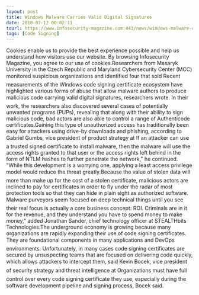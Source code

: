 ```yaml
---
layout: post
title: Windows Malware Carries Valid Digital Signatures
date: 2018-07-12 00:02:11
tourl: https://www.infosecurity-magazine.com:443/news/windows-malware-carries-valid/
tags: [Code Signing]
---
```

Cookies enable us to provide the best experience possible and help us understand how visitors use our website. By browsing Infosecurity Magazine, you agree to our use of cookies.Researchers from Masaryk University in the Czech Republic and Maryland Cybersecurity Center (MCC) monitored suspicious organizations and identified four that sold Recent measurements of the Windows code signing certificate ecosystem have highlighted various forms of abuse that allow malware authors to produce malicious code carrying valid digital signatures, researchers wrote. In their work, the researchers also discovered several cases of potentially unwanted programs (PUPs), revealing that along with their ability to sign malicious code, bad actors are also able to control a range of Authenticode certificates.Gaining this type of unauthorized access has traditionally been easy for attackers using drive-by downloads and phishing, according to Gabriel Gumbs, vice president of product strategy at If an attacker can use a trusted signed certificate to install malware, then the malware will use the access rights granted to that user or the access rights left behind in the form of NTLM hashes to further penetrate the network," he continued. "While this development is a worrying one, applying a least access privilege model would reduce the threat greatly.Because the value of stolen data will more than make up for the cost of a stolen certificate, malicious actors are inclined to pay for certificates in order to fly under the radar of most protection tools so that they can hide in plain sight as authorized software. Malware purveyors seem focused on deep technical things until you see their real focus is actually a core business concept: ROI. Criminals are in it for the revenue, and they understand you have to spend money to make money," added Jonathan Sander, chief technology officer at STEALTHbits Technologies.The underground economy is growing because many organizations are rapidly expanding their use of code signing certificates. They are foundational components in many applications and DevOps environments. Unfortunately, in many cases code signing certificates are secured by unsuspecting teams that are focused on delivering code quickly, which allows attackers to intercept them, said Kevin Bocek, vice president of security strategy and threat intelligence at Organizations must have full control over every code signing certificate they use, especially during the software development pipeline and signing process, Bocek said.